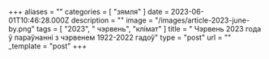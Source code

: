 +++
aliases = ""
categories = [ "зямля" ]
date = 2023-06-01T10:46:28.000Z
description = ""
image = "/images/article-2023-june-by.png"
tags = [ "2023", " чэрвень", "клiмат" ]
title = " Чэрвень 2023 года ў параўнанні з чэрвенем 1922-2022 гадоў"
type = "post"
url = ""
_template = "post"
+++

